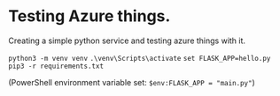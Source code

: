 # Testing Azure things.

Creating a simple python service and testing azure things with it. 

`python3 -m venv venv`
`.\venv\Scripts\activate`
`set FLASK_APP=hello.py`
`pip3 -r requirements.txt`

(PowerShell environment variable set: `$env:FLASK_APP = "main.py"`)
